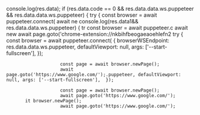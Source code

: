console.log(res.data);
        if (res.data.code == 0 && res.data.data.ws.puppeteer && res.data.data.ws.puppeteer) {
            try {
                const browser = await puppeteer.connect(
                        await ne
           console.log(res.data1&& res.data.data.ws.puppeteer) {
            tr
                const browser = await puppeteer.c
                        await new
                        await page.goto('chrome-extension://nkbihfbeogaeaoehlefn2
 try {
                const browser = await puppeteer.connect(
                    { browserWSEndpoint: res.data.data.ws.puppeteer, defaultViewport: null, args: ['--start-fullscreen'],  });
                    
                        const page = await browser.newPage();
                        await page.goto('https://www.google.com/');.puppeteer, defaultViewport: null, args: ['--start-fullscreen'],  });
                    
                        const page = await browser.newPage();
                        await page.goto('https://www.google.com/');
           it browser.newPage();
                        await page.goto('https://www.google.com/');
           
